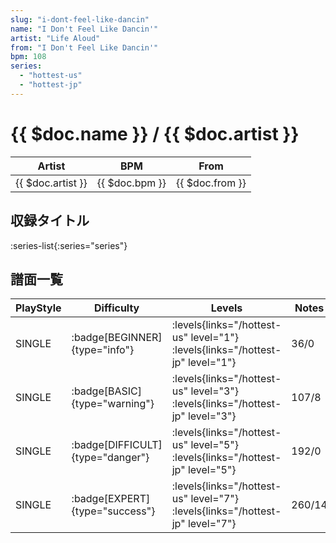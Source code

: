 ```yaml
---
slug: "i-dont-feel-like-dancin"
name: "I Don't Feel Like Dancin'"
artist: "Life Aloud"
from: "I Don't Feel Like Dancin'"
bpm: 108
series:
  - "hottest-us"
  - "hottest-jp"
---
```


# {{ $doc.name }} / {{ $doc.artist }}

|Artist|BPM|From|
|------|---|----|
|{{ $doc.artist }}|{{ $doc.bpm }}|{{ $doc.from }}|

## 収録タイトル

:series-list{:series="series"}

## 譜面一覧

|PlayStyle|Difficulty|Levels|Notes|Movie|
|---------|----------|------|-----|-----|
|SINGLE| :badge[BEGINNER]{type="info"}| :levels{links="/hottest-us" level="1"} :levels{links="/hottest-jp" level="1"}|36/0||
|SINGLE| :badge[BASIC]{type="warning"}| :levels{links="/hottest-us" level="3"} :levels{links="/hottest-jp" level="3"}|107/8||
|SINGLE| :badge[DIFFICULT]{type="danger"}| :levels{links="/hottest-us" level="5"} :levels{links="/hottest-jp" level="5"}|192/0||
|SINGLE| :badge[EXPERT]{type="success"}| :levels{links="/hottest-us" level="7"} :levels{links="/hottest-jp" level="7"}|260/14||
